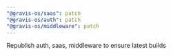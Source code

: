 ```yaml
---
"@gravis-os/saas": patch
"@gravis-os/auth": patch
"@gravis-os/middleware": patch
---
```


Republish auth, saas, middleware to ensure latest builds
